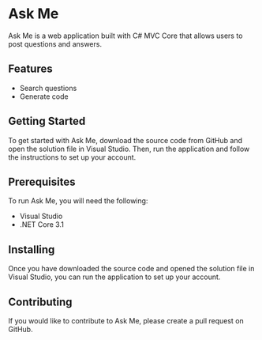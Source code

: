

# Ask Me

Ask Me is a web application built with C# MVC Core that allows users to post questions and answers. 

## Features


* Search questions 
* Generate code

## Getting Started

To get started with Ask Me, download the source code from GitHub and open the solution file in Visual Studio. Then, run the application and follow the instructions to set up your account. 

## Prerequisites

To run Ask Me, you will need the following: 

* Visual Studio 
* .NET Core 3.1 

## Installing

Once you have downloaded the source code and opened the solution file in Visual Studio, you can run the application to set up your account. 

## Contributing

If you would like to contribute to Ask Me, please create a pull request on GitHub. 

